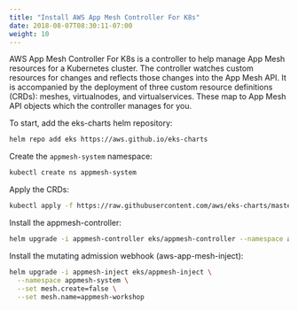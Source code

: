 ```yaml
---
title: "Install AWS App Mesh Controller For K8s"
date: 2018-08-07T08:30:11-07:00
weight: 10
---
```


AWS App Mesh Controller For K8s is a controller to help manage App Mesh resources for a Kubernetes cluster. The controller watches custom resources for changes and reflects those changes into the App Mesh API. It is accompanied by the deployment of three custom resource definitions (CRDs): meshes, virtualnodes, and virtualservices. These map to App Mesh API objects which the controller manages for you.

To start, add the eks-charts helm repository:

```bash
helm repo add eks https://aws.github.io/eks-charts
```

Create the `appmesh-system` namespace:

```bash
kubectl create ns appmesh-system
```

Apply the CRDs:

```bash
kubectl apply -f https://raw.githubusercontent.com/aws/eks-charts/master/stable/appmesh-controller/crds/crds.yaml
```

Install the appmesh-controller:

```bash
helm upgrade -i appmesh-controller eks/appmesh-controller --namespace appmesh-system
```

Install the mutating admission webhook (aws-app-mesh-inject):

```bash
helm upgrade -i appmesh-inject eks/appmesh-inject \
  --namespace appmesh-system \
  --set mesh.create=false \
  --set mesh.name=appmesh-workshop
```